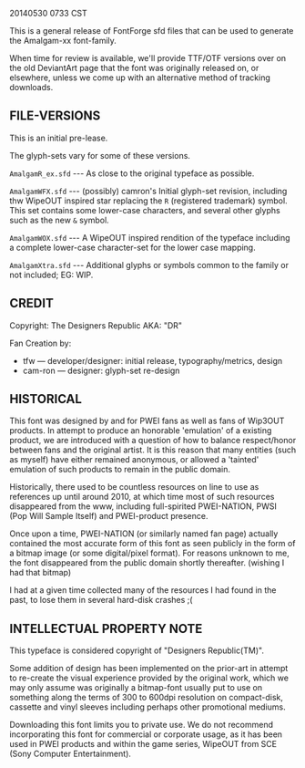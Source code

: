 20140530 0733 CST

This is a general release of FontForge sfd files that can be used to generate the Amalgam-xx font-family.

When time for review is available, we'll provide TTF/OTF versions over on the old DeviantArt page that the font was originally released on, or elsewhere, unless we come up with an alternative method of tracking downloads.

## FILE-VERSIONS

This is an initial pre-lease.

The glyph-sets vary for some of these versions.

`AmalgamR_ex.sfd` --- As close to the original typeface as possible.

`AmalgamWFX.sfd` --- (possibly) camron's Initial glyph-set revision, including thw WipeOUT inspired star replacing the `R` (registered trademark) symbol.  This set contains some lower-case characters, and several other glyphs such as the new `&` symbol.

`AmalgamWOX.sfd` --- A WipeOUT inspired rendition of the typeface including a complete lower-case character-set for the lower case mapping.

`AmalgamXtra.sfd` --- Additional glyphs or symbols common to the family or not included; EG: WIP.

## CREDIT

Copyright: The Designers Republic AKA: "DR"

Fan Creation by:

* tfw — developer/designer: initial release, typography/metrics, design
* cam-ron — designer: glyph-set re-design

## HISTORICAL

This font was designed by and for PWEI fans as well as fans of Wip3OUT products.
In attempt to produce an honorable 'emulation' of a existing product, we are introduced with a question of how to balance respect/honor between fans and the original artist.  It is this reason that many entities (such as myself) have either remained anonymous, or allowed a 'tainted' emulation of such products to remain in the public domain.

Historically, there used to be countless resources on line to use as references up until around 2010, at which time most of such resources disappeared from the www, including full-spirited PWEI-NATION, PWSI (Pop Will Sample Itself) and PWEI-product presence.

Once upon a time, PWEI-NATION (or similarly named fan page) actually contained the most accurate form of this font as seen publicly in the form of a bitmap image (or some digital/pixel format).  For reasons unknown to me, the font disappeared from the public domain shortly thereafter.  (wishing I had that bitmap)

I had at a given time collected many of the resources I had found in the past, to lose them in several hard-disk crashes ;(

## INTELLECTUAL PROPERTY NOTE

This typeface is considered copyright of "Designers Republic(TM)".

Some addition of design has been implemented on the prior-art in attempt to re-create the visual experience provided by the original work, which we may only assume was originally a bitmap-font usually put to use on something along the terms of 300 to 600dpi resolution on compact-disk, cassette and vinyl sleeves including perhaps other promotional mediums.

Downloading this font limits you to private use.  We do not recommend incorporating this font for commercial or corporate usage, as it has been used in PWEI products and within the game series, WipeOUT from SCE (Sony Computer Entertainment).
